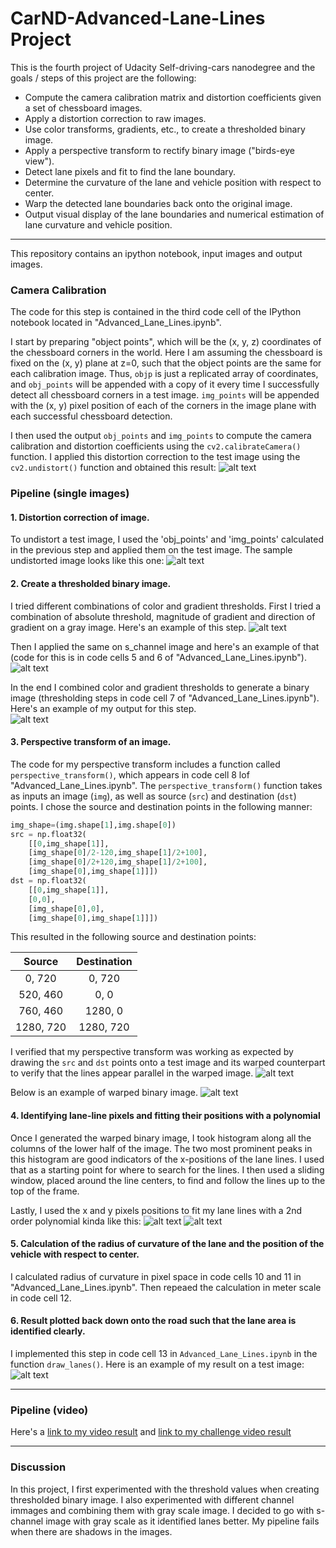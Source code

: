 # CarND-Advanced-Lane-Lines Project

[//]: # (Image References)

[image1]: ./output_images/Undistortion_of_Image.png "Undistorted"
[image2]: ./output_images/Undistorted_Test_Image.png "Road Transformed"
[image3]: ./output_images/Combining_Thresholds_on_Grayscale_Image.png "Binary Example (Gray)"
[image4]: ./output_images/Combining_Thresholds_on_SChannel_Image.png "Binary Example (S-channel)"
[image5]: ./output_images/Combining_l_of_HLS_and_b_of_LAB_Gradient_Thresholds.png "Binary Example"
[image6]: ./output_images/Perspective_Transform_of_Original_Image.png "Warp Example"
[image7]: ./output_images/Perspective_Transform_of_Combined_Image.png "Warp Example"
[image8]: ./output_images/VIsualization_of_sliding_windows.png "Sliding Window"
[image9]: ./output_images/Sliding_Window_Alternative.png "Fit Visual"
[image10]: ./output_images/example_output.png "Output"
[video1]: ./output_images/project_video_output.mp4 "Video"

This is the fourth project of Udacity Self-driving-cars nanodegree and the goals / steps of this project are the following:

* Compute the camera calibration matrix and distortion coefficients given a set of chessboard images.
* Apply a distortion correction to raw images.
* Use color transforms, gradients, etc., to create a thresholded binary image.
* Apply a perspective transform to rectify binary image ("birds-eye view").
* Detect lane pixels and fit to find the lane boundary.
* Determine the curvature of the lane and vehicle position with respect to center.
* Warp the detected lane boundaries back onto the original image.
* Output visual display of the lane boundaries and numerical estimation of lane curvature and vehicle position.

---

This repository contains an ipython notebook, input images and output images. 

### Camera Calibration

The code for this step is contained in the third code cell of the IPython notebook located in "Advanced_Lane_Lines.ipynb".  

I start by preparing "object points", which will be the (x, y, z) coordinates of the chessboard corners in the world. Here I am assuming the chessboard is fixed on the (x, y) plane at z=0, such that the object points are the same for each calibration image.  Thus, `objp` is just a replicated array of coordinates, and `obj_points` will be appended with a copy of it every time I successfully detect all chessboard corners in a test image.  `img_points` will be appended with the (x, y) pixel position of each of the corners in the image plane with each successful chessboard detection.  

I then used the output `obj_points` and `img_points` to compute the camera calibration and distortion coefficients using the `cv2.calibrateCamera()` function.  I applied this distortion correction to the test image using the `cv2.undistort()` function and obtained this result: 
![alt text][image1]

### Pipeline (single images)

#### 1. Distortion correction of image.

To undistort a test image, I used the 'obj_points' and 'img_points' calculated in the previous step and applied them on the test image. The sample undistorted image looks like this one: 
![alt text][image2]

#### 2. Create a thresholded binary image. 

I tried different combinations of color and gradient thresholds. First I tried a combination of absolute threshold, magnitude of gradient and direction of gradient on a gray image. Here's an example of this step.
![alt text][image3]

Then I applied the same on s_channel image and here's an example of that (code for this is in code cells 5 and 6 of "Advanced_Lane_Lines.ipynb").
![alt text][image4]

In the end I combined color and gradient thresholds to generate a binary image (thresholding steps in code cell 7 of "Advanced_Lane_Lines.ipynb").  Here's an example of my output for this step.  
![alt text][image5]

#### 3. Perspective transform of an image.

The code for my perspective transform includes a function called `perspective_transform()`, which appears in code cell 8 lof "Advanced_Lane_Lines.ipynb".  The `perspective_transform()` function takes as inputs an image (`img`), as well as source (`src`) and destination (`dst`) points.  I chose the source and destination points in the following manner:

```python
img_shape=(img.shape[1],img.shape[0])
src = np.float32(
    [[0,img_shape[1]],
    [img_shape[0]/2-120,img_shape[1]/2+100],
    [img_shape[0]/2+120,img_shape[1]/2+100],
    [img_shape[0],img_shape[1]]])
dst = np.float32(
    [[0,img_shape[1]],
    [0,0],
    [img_shape[0],0],
    [img_shape[0],img_shape[1]]])
```

This resulted in the following source and destination points:

| Source        | Destination   | 
|:-------------:|:-------------:| 
| 0, 720        | 0, 720        | 
| 520, 460      | 0, 0          |
| 760, 460      | 1280, 0       |
| 1280, 720     | 1280, 720     |

I verified that my perspective transform was working as expected by drawing the `src` and `dst` points onto a test image and its warped counterpart to verify that the lines appear parallel in the warped image.
![alt text][image6]

Below is an example of warped binary image.
![alt text][image7]

#### 4. Identifying lane-line pixels and fitting their positions with a polynomial

Once I generated the warped binary image, I took histogram along all the columns of the lower half of the image. The two most prominent peaks in this histogram are good indicators of the x-positions of the lane lines. I used that as a starting point for where to search for the lines. I then used a sliding window, placed around the line centers, to find and follow the lines up to the top of the frame.

Lastly, I used the x and y pixels positions to fit my lane lines with a 2nd order polynomial kinda like this:
![alt text][image8]
![alt text][image9]

#### 5. Calculation of the radius of curvature of the lane and the position of the vehicle with respect to center.

I calculated radius of curvature in pixel space in code cells 10 and 11 in "Advanced_Lane_Lines.ipynb". Then repeaed the calculation in meter scale in code cell 12.

#### 6. Result plotted back down onto the road such that the lane area is identified clearly.

I implemented this step in code cell 13 in `Advanced_Lane_Lines.ipynb` in the function `draw_lanes()`.  Here is an example of my result on a test image:
![alt text][image10]

---

### Pipeline (video)

Here's a [link to my video result](https://github.com/shivaniRe/CarND-Advanced-Lane-Lines/blob/master/output_images/project_video_output.mp4) and [link to my challenge video result](https://github.com/shivaniRe/CarND-Advanced-Lane-Lines/blob/master/output_images/challenge_video_output.mp4)

---

### Discussion

In this project, I first experimented with the threshold values when creating thresholded binary image. I also experimented with different channel immages and combining them with gray scale image. I decided to go with s-channel image with gray scale as it identified lanes better. My pipeline fails when there are shadows in the images. 
